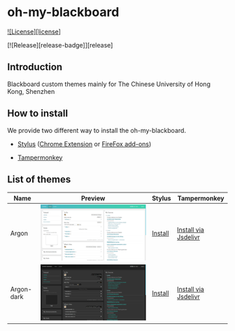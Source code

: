 # oh-my-blackboard


[![License][license]](COPYING)

[![Release][release-badge]][release]

## Introduction

Blackboard custom themes mainly for The Chinese University of Hong Kong, Shenzhen

## How to install

We provide two different way to install the oh-my-blackboard. 

- [Stylus](https://github.com/openstyles/stylus) ([Chrome Extension](https://chrome.google.com/webstore/detail/stylus/clngdbkpkpeebahjckkjfobafhncgmne) or [FireFox add-ons](https://addons.mozilla.org/zh-CN/firefox/addon/styl-us/))

- [Tampermonkey](https://www.tampermonkey.net/)

## List of themes

| Name       | Preview                           | Stylus                                                       | Tampermonkey             |
| ---------- | --------------------------------- | ------------------------------------------------------------ | ------------------------ |
| Argon      | ![](preview-photo/Argon.png)      | [Install](https://userstyles.world/style/12010/oh-my-blackboard-argon-theme) | [Install via Jsdelivr](https://cdn.jsdelivr.net/gh/enderturtleOrz/oh-my-blackboard/Argon/Argon.user.js) |
| Argon-dark | ![](preview-photo/Argon-dark.png) | [Install](https://userstyles.world/style/12011/oh-my-blackboard-argon-dark-theme) | [Install via Jsdelivr](https://cdn.jsdelivr.net/gh/enderturtleOrz/oh-my-blackboard/Argon-dark/Argon-dark.user.js) |

